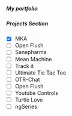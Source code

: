 ##### My portfolio

##### Projects Section
- [x] MKA
- [ ] Open Flush
- [ ] Sanepharma
- [ ] Mean Machine
- [ ] Track it
- [ ] Ultimate Tic Tac Toe
- [ ] OTR-Chat
- [ ] Open Flush
- [ ] Youtube Controls
- [ ] Turtle Love
- [ ] ngSeries
